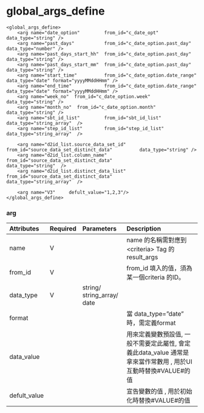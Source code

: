 # global\_args\_define

```markup
<global_args_define>
    <arg name="date_option"        	from_id="c_date_opt"                     	data_type="string" />
    <arg name="past_days"          	from_id="c_date_option.past_day"         	data_type="number" />
    <arg name="past_days_start_hh"  from_id="c_date_option.past_day"         	data_type="string" />
    <arg name="past_days_start_mm"  from_id="c_date_option.past_day"         	data_type="string" />
    <arg name="start_time"         	from_id="c_date_option.date_range"       	data_type="date" format="yyyyMMddHHmm" />
    <arg name="end_time"           	from_id="c_date_option.date_range"       	data_type="date" format="yyyyMMddHHmm" />
    <arg name="week_no"  from_id="c_date_option.week"             data_type="string" />
    <arg name="month_no"  from_id="c_date_option.month"             data_type="string" />
    <arg name="sbt_id_list"     	from_id="sbt_id_list"         			data_type="string_array"  />
    <arg name="step_id_list"     	from_id="step_id_list"         			data_type="string_array"  />
    
    <arg name="d2id_list.source_data_set_id" from_id="source_data_set_distinct_data"          data_type="string" />
    <arg name="d2id_list.column_name" from_id="source_data_set_distinct_data"                 data_type="string"  />
    <arg name="d2id_list.distinct_data_list" from_id="source_data_set_distinct_data"          data_type="string_array"  />
    
    <arg name="V3"     defult_value="1,2,3"/>
</global_args_define>
```

### arg

| Attributes | Required | Parameters | Description |
| :--- | :--- | :--- | :--- |
| name | V |  | name 的名稱需對應到 &lt;criteria&gt; Tag 的result\_args |
| from\_id | V |  | from\_id 填入的值，須為某一個criteria 的ID。 |
| data\_type | V | string/ string\_array/ date |  |
| format |  |  | 當 data\_type=”date” 時，需定義format |
| data\_value |  |  | 用來定義變數預設值, 一般不需要定此屬性, 會定義此data\_value 通常是拿來當作常數用 , 用於UI互動時替換\#VALUE\#的值 |
| defult\_value |  |  | 宣告變數的值 , 用於初始化時替換\#VALUE\#的值 |

